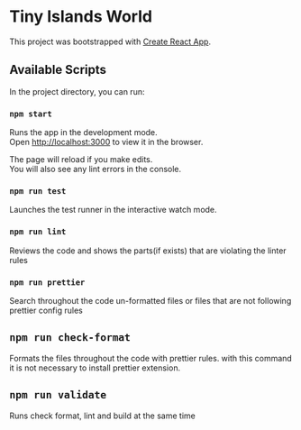 # Tiny Islands World

This project was bootstrapped with [Create React App](https://github.com/facebook/create-react-app).

## Available Scripts

In the project directory, you can run:

### `npm start`

Runs the app in the development mode.\
Open [http://localhost:3000](http://localhost:3000) to view it in the browser.

The page will reload if you make edits.\
You will also see any lint errors in the console.

### `npm run test`

Launches the test runner in the interactive watch mode.

### `npm run lint`

Reviews the code and shows the parts(if exists) that are violating the linter rules

### `npm run prettier` 
Search throughout the code un-formatted files or files that are not following prettier config rules
  
## `npm run check-format` 
Formats the files throughout the code with prettier rules. with this command it is not 
necessary to install prettier extension.

## `npm run validate`

Runs check format, lint and build at the same time 

